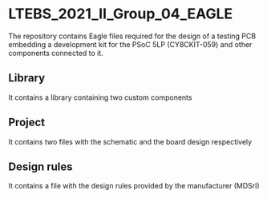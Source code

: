 # LTEBS_2021_II_Group_04_EAGLE
The repository contains Eagle files required for the design of a testing PCB embedding a development kit for the PSoC 5LP (CY8CKIT-059) and other components connected to it. 

## Library
It contains a library containing two custom components

## Project
It contains two files with the schematic and the board design respectively

## Design rules
It contains a file with the design rules provided by the manufacturer (MDSrl)
